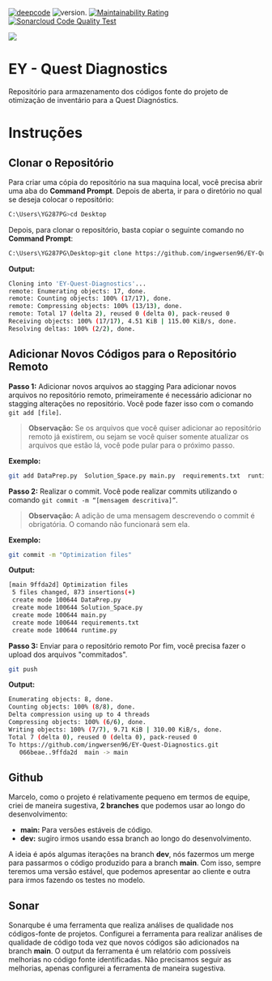 [![deepcode](https://www.deepcode.ai/api/gh/badge?key=eyJhbGciOiJIUzI1NiIsInR5cCI6IkpXVCJ9.eyJwbGF0Zm9ybTEiOiJnaCIsIm93bmVyMSI6ImluZ3dlcnNlbi1lcmlrIiwicmVwbzEiOiJxdWVzdC1vcHRpbWl6YXRpb24tbW9kZWwiLCJpbmNsdWRlTGludCI6ZmFsc2UsImF1dGhvcklkIjoyNzcxMywiaWF0IjoxNjE0MTQxNzY1fQ.mnyPAjaTgpO4SQFiVJmUVbGrxHMH_AdzA7LilRELggM)](https://www.deepcode.ai/app/gh/ingwersen-erik/quest-optimization-model/_/dashboard?utm_content=gh%2Fingwersen-erik%2Fquest-optimization-model)
![version](https://badgen.net/badge/Version/V1.8/green?icon=github). [![Maintainability Rating](https://sonarcloud.io/api/project_badges/measure?project=ingwersen96_EY-Quest-Diagnostics&metric=sqale_rating&token=afea3e7dc8e10faf0d1ee50e391e00d04254f556)](https://sonarcloud.io/dashboard?id=ingwersen96_EY-Quest-Diagnostics)
[![Sonarcloud Code Quality Test](https://github.com/ingwersen-erik/quest-optimization-model/actions/workflows/build.yml/badge.svg?branch=main&event=status)](https://github.com/ingwersen-erik/quest-optimization-model/actions/workflows/build.yml)


<p align="left">
  <img src="https://github.com/ingwersen96/ANBIMA-Cyber/blob/master/Github/Gifs/EY-animated-logo.gif">
</p>


# EY - Quest Diagnostics

Repositório para armazenamento dos códigos fonte do projeto de otimização de inventário para a Quest Diagnóstics.

# Instruções

## Clonar o Repositório

Para criar uma cópia do repositório na sua maquina local, você precisa abrir uma aba do **Command Prompt**. Depois de aberta, ir para o diretório no qual se deseja colocar o repositório:

```bash
C:\Users\YG287PG>cd Desktop
```

Depois, para clonar o repositório, basta copiar o seguinte comando no **Command Prompt**:

```bash
C:\Users\YG287PG\Desktop>git clone https://github.com/ingwersen96/EY-Quest-Diagnostics.git
```
**Output:**
```bash
Cloning into 'EY-Quest-Diagnostics'...
remote: Enumerating objects: 17, done.
remote: Counting objects: 100% (17/17), done.
remote: Compressing objects: 100% (13/13), done.
remote: Total 17 (delta 2), reused 0 (delta 0), pack-reused 0
Receiving objects: 100% (17/17), 4.51 KiB | 115.00 KiB/s, done.
Resolving deltas: 100% (2/2), done.
```

## Adicionar Novos Códigos para o Repositório Remoto

**Passo 1:** Adicionar novos arquivos ao stagging
Para adicionar novos arquivos no repositório remoto, primeiramente é necessário adicionar no stagging alterações no repositório. Você pode fazer isso com o comando `git add [file]`. 

>**Observação:** Se os arquivos que você quiser adicionar ao repositório remoto já existirem, ou sejam se você quiser somente atualizar os arquivos que estão lá, você pode pular para o próximo passo.

**Exemplo:**
```bash
git add DataPrep.py  Solution_Space.py main.py  requirements.txt  runtime.py
```
**Passo 2:** Realizar o commit.
Você pode realizar commits utilizando o comando `git commit -m “[mensagem descritiva]”`.
>**Observação:** A adição de uma mensagem descrevendo o commit é obrigatória. O comando não funcionará sem ela.

**Exemplo:**
```bash
git commit -m "Optimization files"
```
**Output:**
```bash
[main 9ffda2d] Optimization files
 5 files changed, 873 insertions(+)
 create mode 100644 DataPrep.py
 create mode 100644 Solution_Space.py
 create mode 100644 main.py
 create mode 100644 requirements.txt
 create mode 100644 runtime.py
```

**Passo 3:** Enviar para o repositório remoto
Por fim, você precisa fazer o upload dos arquivos "commitados".

```bash
git push
```
**Output:**
```bash
Enumerating objects: 8, done.
Counting objects: 100% (8/8), done.
Delta compression using up to 4 threads
Compressing objects: 100% (6/6), done.
Writing objects: 100% (7/7), 9.71 KiB | 310.00 KiB/s, done.
Total 7 (delta 0), reused 0 (delta 0), pack-reused 0
To https://github.com/ingwersen96/EY-Quest-Diagnostics.git
   066beae..9ffda2d  main -> main
```

## Github

Marcelo, como o projeto é relativamente pequeno em termos de equipe, criei de maneira sugestiva, **2 branches** que podemos usar ao longo do desenvolvimento:

* **main:** Para versões estáveis de código. 
* **dev:** sugiro irmos usando essa branch ao longo do desenvolvimento.

A ideia é após algumas iterações na branch **dev**, nós fazermos um merge para passarmos o código produzido para a branch **main**. Com isso, sempre teremos uma versão estável, que podemos apresentar ao cliente e outra para irmos fazendo os testes no modelo.

## Sonar

Sonarqube é uma ferramenta que realiza análises de qualidade nos códigos-fonte de projetos. Configurei a ferramenta para realizar análises de qualidade de código toda vez que novos códigos são adicionados na branch **main**. O output da ferramenta é um relatório com possíveis melhorias no código fonte identificadas. Não precisamos seguir as melhorias, apenas configurei a ferramenta de maneira sugestiva.
